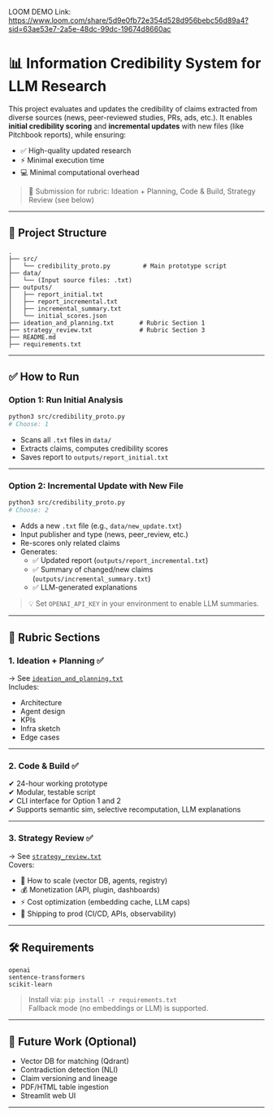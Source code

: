 LOOM DEMO Link: 
https://www.loom.com/share/5d9e0fb72e354d528d956bebc56d89a4?sid=63ae53e7-2a5e-48dc-99dc-19674d8660ac
# 📊 Information Credibility System for LLM Research

This project evaluates and updates the credibility of claims extracted from diverse sources (news, peer-reviewed studies, PRs, ads, etc.). It enables **initial credibility scoring** and **incremental updates** with new files (like Pitchbook reports), while ensuring:
- ✅ High-quality updated research
- ⚡ Minimal execution time
- 💻 Minimal computational overhead

> 🎯 Submission for rubric: Ideation + Planning, Code & Build, Strategy Review (see below)

---

## 📂 Project Structure

```
.
├── src/
│   └── credibility_proto.py         # Main prototype script
├── data/
│   └── (Input source files: .txt)
├── outputs/
│   ├── report_initial.txt
│   ├── report_incremental.txt
│   ├── incremental_summary.txt
│   └── initial_scores.json
├── ideation_and_planning.txt       # Rubric Section 1
├── strategy_review.txt             # Rubric Section 3
├── README.md
├── requirements.txt
```

---

## ✅ How to Run

### Option 1: Run Initial Analysis
```bash
python3 src/credibility_proto.py
# Choose: 1
```
- Scans all `.txt` files in `data/`
- Extracts claims, computes credibility scores
- Saves report to `outputs/report_initial.txt`

---

### Option 2: Incremental Update with New File
```bash
python3 src/credibility_proto.py
# Choose: 2
```
- Adds a new `.txt` file (e.g., `data/new_update.txt`)
- Input publisher and type (news, peer_review, etc.)
- Re-scores only related claims
- Generates:
  - ✅ Updated report (`outputs/report_incremental.txt`)
  - ✅ Summary of changed/new claims (`outputs/incremental_summary.txt`)
  - ✅ LLM-generated explanations

> 💡 Set `OPENAI_API_KEY` in your environment to enable LLM summaries.

---

## 🧠 Rubric Sections

### 1. Ideation + Planning ✅  
→ See [`ideation_and_planning.txt`](./ideation_and_planning.txt)  
Includes:  
- Architecture  
- Agent design  
- KPIs  
- Infra sketch  
- Edge cases

---

### 2. Code & Build ✅  
✔ 24-hour working prototype  
✔ Modular, testable script  
✔ CLI interface for Option 1 and 2  
✔ Supports semantic sim, selective recomputation, LLM explanations

---

### 3. Strategy Review ✅  
→ See [`strategy_review.txt`](./strategy_review.txt)  
Covers:
- 🔄 How to scale (vector DB, agents, registry)
- 💰 Monetization (API, plugin, dashboards)
- ⚡ Cost optimization (embedding cache, LLM caps)
- 🚀 Shipping to prod (CI/CD, APIs, observability)

---

## 🛠 Requirements

```
openai
sentence-transformers
scikit-learn
```

> Install via: `pip install -r requirements.txt`  
Fallback mode (no embeddings or LLM) is supported.

---

## 🚀 Future Work (Optional)

- Vector DB for matching (Qdrant)
- Contradiction detection (NLI)
- Claim versioning and lineage
- PDF/HTML table ingestion
- Streamlit web UI

---


